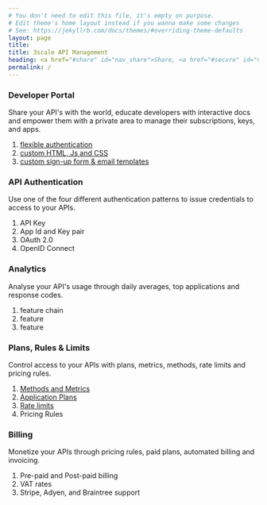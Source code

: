 ```yaml
---
# You don't need to edit this file, it's empty on purpose.
# Edit theme's home layout instead if you wanna make some changes
# See: https://jekyllrb.com/docs/themes/#overriding-theme-defaults
layout: page
title:
title: 3scale API Management
heading: <a href="#share" id="nav_share">Share, <a href="#secure" id="nav_secure">secure</a>, <a href="#distribute" id="nav_distribute">distribute</a>, <a href="#control" id="nav_control">analyse</a>, and <a href="#monetize" id="nav_monetize">monetize</a> your APIs<span class="active">.</span>
permalink: /
---
```


<article id="share" class="chapter focus">  
  <section class="summary">
    <h1>
      <i class="fas fa-sitemap"></i>
      Developer Portal
    </h1>
    <p>Share your API's with the world, educate developers with interactive docs and empower them with a private area to manage their subscriptions, keys, and apps.</p>
  </section>
  <section class="functional focus">
    <ol class="feature-chain">
      <li class="feature" id=""><a href="https://access.redhat.com/documentation/en-us/red_hat_3scale/{{ site.3scale_product_version }}/html/developer_portal/authentication">flexible authentication</a></li>
      <li class="feature" id=""><a href="https://access.redhat.com/documentation/en-us/red_hat_3scale/{{ site.3scale_product_version }}/html/developer_portal/change-built-in-pages">custom HTML, Js and CSS</a></li>
      <li class="feature" id=""><a href="https://access.redhat.com/documentation/en-us/red_hat_3scale/{{ site.3scale_product_version }}/html/developer_portal/custom-signup-fields">custom sign-up form & email templates</a></li>
    </ol>
  </section>
</article>

<article id="secure" class="chapter focus">  
  <section class="summary">
    <h1>
      <i class="fas fa-fingerprint"></i>
      API Authentication
    </h1>
    <p>Use one of the four different authentication patterns to issue credentials to access to your APIs.</p>
  </section>
  <section class="functional">
    <ol class="feature-chain">
      <li class="feature" id="">API Key</li>
      <li class="feature" id="">App Id and Key pair</li>
      <li class="feature" id="">OAuth 2.0</li>
      <li class="feature" id="">OpenID Connect</li>
    </ol>
  </section>
</article>

<article id="distribute" class="chapter focus">  
  <section class="summary">
    <h1>
      <i class="fas fa-user-circle"></i>
      Analytics
    </h1>
    <p>Analyse your API's usage through daily averages, top applications and response codes.</p>
  </section>
  <section class="functional">
    <ol class="feature-chain">
      <li class="feature" id="">feature chain</li>
      <li class="feature" id="">feature</li>
      <li class="feature" id="">feature</li>
    </ol>
  </section>
</article>

<article id="control" class="chapter focus">  
  <section class="summary">
    <h1>
      <i class="fas fa-clipboard-list"></i>
      Plans, Rules & Limits
    </h1>
    <p>Control access to your APIs with plans, metrics, methods, rate limits and pricing rules.</p>
  </section>
  <section class="functional">
    <ol class="feature-chain">
      <li class="feature" id=""><a href="https://access.redhat.com/documentation/en-us/red_hat_3scale/{{ site.3scale_product_version }}/html/access_control/api-definition-methods-metrics">Methods and Metrics</a></li>
      <li class="feature" id=""><a href="https://access.redhat.com/documentation/en-us/red_hat_3scale/{{ site.3scale_product_version }}/html/access_control/api-definition-methods-metrics#application-plans">Application Plans</a></li>
      <li class="feature" id=""><a href="https://access.redhat.com/documentation/en-us/red_hat_3scale/{{ site.3scale_product_version }}/html/access_control/api-definition-methods-metrics#rate-limits">Rate limits</a></li>
      <li class="feature" id="">Pricing Rules</li>
    </ol>
  </section>
</article>

<article id="monetize" class="chapter focus">  
  <section class="summary">
    <h1>
      <i class="fas fa-credit-card"></i>
      Billing
    </h1>
    <p>Monetize your APIs through pricing rules, paid plans, automated billing and invoicing.</p>
  </section>
  <section class="functional">
    <ol class="feature-chain">
      <li class="feature" id="">Pre-paid and Post-paid billing</li>
      <li class="feature" id="">VAT rates</li>
      <li class="feature" id="">Stripe, Adyen, and Braintree support</li>
    </ol>
  </section>
</article>
<script src="{{ "/assets/features.js" | relative_url }}"></script>
